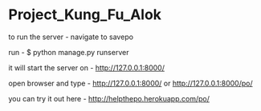 # Project_Kung_Fu_Alok

to run the server - 
navigate to savepo

run - 
$ python manage.py runserver

it will start the server on - http://127.0.0.1:8000/

open browser and type - http://127.0.0.1:8000/ or http://127.0.0.1:8000/po/


you can try it out here - http://helpthepo.herokuapp.com/po/



